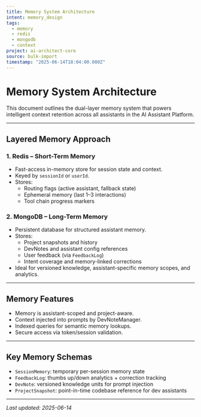 ```yaml
---
title: Memory System Architecture
intent: memory_design
tags:
  - memory
  - redis
  - mongodb
  - context
project: ai-architect-core
source: bulk-import
timestamp: "2025-06-14T18:04:00.000Z"
---
```


# Memory System Architecture

This document outlines the dual-layer memory system that powers intelligent context retention across all assistants in the AI Assistant Platform.

---

## Layered Memory Approach

### 1. Redis – Short-Term Memory

- Fast-access in-memory store for session state and context.
- Keyed by `sessionId` or `userId`.
- Stores:
  - Routing flags (active assistant, fallback state)
  - Ephemeral memory (last 1–3 interactions)
  - Tool chain progress markers

### 2. MongoDB – Long-Term Memory

- Persistent database for structured assistant memory.
- Stores:
  - Project snapshots and history
  - DevNotes and assistant config references
  - User feedback (via `FeedbackLog`)
  - Intent coverage and memory-linked corrections
- Ideal for versioned knowledge, assistant-specific memory scopes, and analytics.

---

## Memory Features

- Memory is assistant-scoped and project-aware.
- Context injected into prompts by DevNoteManager.
- Indexed queries for semantic memory lookups.
- Secure access via token/session validation.

---

## Key Memory Schemas

- `SessionMemory`: temporary per-session memory state
- `FeedbackLog`: thumbs up/down analytics + correction tracking
- `DevNote`: versioned knowledge units for prompt injection
- `ProjectSnapshot`: point-in-time codebase reference for dev assistants

---

_Last updated: 2025-06-14_
